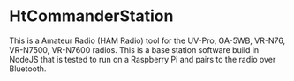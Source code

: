 # HtCommanderStation
This is a Amateur Radio (HAM Radio) tool for the UV-Pro, GA-5WB, VR-N76, VR-N7500, VR-N7600 radios. This is a base station software build in NodeJS that is tested to run on a Raspberry Pi and pairs to the radio over Bluetooth.
